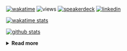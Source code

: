 [![wakatime](https://wakatime.com/badge/user/ddf27f94-292a-4343-b7eb-1143a4c6cf87.svg)](https://wakatime.com/@ddf27f94-292a-4343-b7eb-1143a4c6cf87)
![views](https://komarev.com/ghpvc/?username=chck&color=blueviolet)
[![speakerdeck](https://img.shields.io/badge/Speaker_Deck-chck-8a2be2?style=flat-square&logo=speaker-deck)](https://speakerdeck.com/chck)
[![linkedin](https://img.shields.io/badge/LinkedIn-chck-8a2be2?style=flat-square&logo=linkedin)](https://www.linkedin.com/in/chck/)

[![wakatime stats](https://github-readme-stats-nine-umber-51.vercel.app/api/wakatime?username=chck&layout=compact&count_private=true&hide_title=true&hide=Other&theme=buefy&langs_count=14)](https://wakatime.com/@chck?rank=me)

[![github stats](https://github-readme-stats-nine-umber-51.vercel.app/api?username=chck&count_private=true&show_icons=true&hide_title=true&theme=buefy)](https://github.com/anuraghazra/github-readme-stats)

<details>
  <summary><b>Read more</b></summary>
  <br>

  <!--START_SECTION:waka-->
**🐱 My GitHub Data** 

> 📦 132.7 kB Used in GitHub's Storage 
 > 
> 🏆 650 Contributions in the Year 2025
 > 
> 💼 Opted to Hire
 > 
> 📜 133 Public Repositories 
 > 
> 🔑 24 Private Repositories 
 > 
**I'm a Night 🦉** 

```text
🌞 Morning                1491 commits        █████░░░░░░░░░░░░░░░░░░░░   18.10 % 
🌆 Daytime                2418 commits        ███████░░░░░░░░░░░░░░░░░░   29.36 % 
🌃 Evening                2286 commits        ███████░░░░░░░░░░░░░░░░░░   27.75 % 
🌙 Night                  2042 commits        ██████░░░░░░░░░░░░░░░░░░░   24.79 % 
```
📅 **I'm Most Productive on Thursday** 

```text
Monday                   1455 commits        ████░░░░░░░░░░░░░░░░░░░░░   17.66 % 
Tuesday                  1350 commits        ████░░░░░░░░░░░░░░░░░░░░░   16.39 % 
Wednesday                1555 commits        █████░░░░░░░░░░░░░░░░░░░░   18.88 % 
Thursday                 1773 commits        █████░░░░░░░░░░░░░░░░░░░░   21.52 % 
Friday                   879 commits         ███░░░░░░░░░░░░░░░░░░░░░░   10.67 % 
Saturday                 521 commits         ██░░░░░░░░░░░░░░░░░░░░░░░   06.33 % 
Sunday                   704 commits         ██░░░░░░░░░░░░░░░░░░░░░░░   08.55 % 
```


📊 **This Week I Spent My Time On** 

```text
💬 Programming Languages: 
Other                    13 hrs 30 mins      ███████████████░░░░░░░░░░   59.12 % 
Python                   5 hrs 17 mins       ██████░░░░░░░░░░░░░░░░░░░   23.18 % 
Terraform                1 hr 11 mins        █░░░░░░░░░░░░░░░░░░░░░░░░   05.24 % 
TOML                     53 mins             █░░░░░░░░░░░░░░░░░░░░░░░░   03.94 % 
HCL                      30 mins             █░░░░░░░░░░░░░░░░░░░░░░░░   02.24 % 

🔥 Editors: 
Chrome                   17 hrs 3 mins       ███████████████████░░░░░░   74.68 % 
PyCharm                  3 hrs 28 mins       ████░░░░░░░░░░░░░░░░░░░░░   15.19 % 
Zed                      1 hr 43 mins        ██░░░░░░░░░░░░░░░░░░░░░░░   07.54 % 
Neovim                   20 mins             ░░░░░░░░░░░░░░░░░░░░░░░░░   01.48 % 
Obsidian                 15 mins             ░░░░░░░░░░░░░░░░░░░░░░░░░   01.11 % 
```

**I Mostly Code in Python** 

```text
Python                   47 repos            ████████░░░░░░░░░░░░░░░░░   33.57 % 
Jupyter Notebook         19 repos            ███░░░░░░░░░░░░░░░░░░░░░░   13.57 % 
Ruby                     11 repos            ██░░░░░░░░░░░░░░░░░░░░░░░   07.86 % 
HCL                      6 repos             █░░░░░░░░░░░░░░░░░░░░░░░░   04.29 % 
TypeScript               6 repos             █░░░░░░░░░░░░░░░░░░░░░░░░   04.29 % 
```



**Timeline**

![Lines of Code chart](https://raw.githubusercontent.com/chck/chck/main/assets/bar_graph.png)


 Last Updated on 2025-08-09 02:16 UTC
<!--END_SECTION:waka-->
</details>

